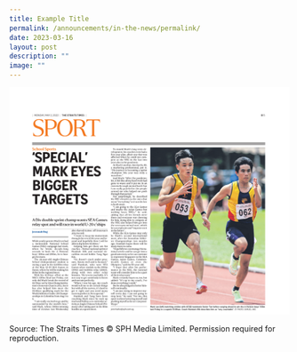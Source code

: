```yaml
---
title: Example Title
permalink: /announcements/in-the-news/permalink/
date: 2023-03-16
layout: post
description: ""
image: ""
---
```

<a href="/files/Article-5_SPECIAL-MARK-EYES-BIGGER-TARGETS.pdf"></a><img src="/images/Article-5_SPECIAL-MARK-EYES-BIGGER-TARGETS.png">

Source: The Straits Times © SPH Media Limited. Permission required for reproduction.